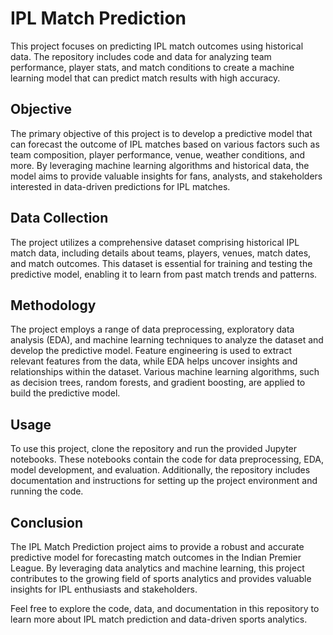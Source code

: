 # IPL Match Prediction

This project focuses on predicting IPL match outcomes using historical data. The repository includes code and data for analyzing team performance, player stats, and match conditions to create a machine learning model that can predict match results with high accuracy.

## Objective
The primary objective of this project is to develop a predictive model that can forecast the outcome of IPL matches based on various factors such as team composition, player performance, venue, weather conditions, and more. By leveraging machine learning algorithms and historical data, the model aims to provide valuable insights for fans, analysts, and stakeholders interested in data-driven predictions for IPL matches.

## Data Collection
The project utilizes a comprehensive dataset comprising historical IPL match data, including details about teams, players, venues, match dates, and match outcomes. This dataset is essential for training and testing the predictive model, enabling it to learn from past match trends and patterns.

## Methodology
The project employs a range of data preprocessing, exploratory data analysis (EDA), and machine learning techniques to analyze the dataset and develop the predictive model. Feature engineering is used to extract relevant features from the data, while EDA helps uncover insights and relationships within the dataset. Various machine learning algorithms, such as decision trees, random forests, and gradient boosting, are applied to build the predictive model.

## Usage
To use this project, clone the repository and run the provided Jupyter notebooks. These notebooks contain the code for data preprocessing, EDA, model development, and evaluation. Additionally, the repository includes documentation and instructions for setting up the project environment and running the code.

## Conclusion
The IPL Match Prediction project aims to provide a robust and accurate predictive model for forecasting match outcomes in the Indian Premier League. By leveraging data analytics and machine learning, this project contributes to the growing field of sports analytics and provides valuable insights for IPL enthusiasts and stakeholders.

Feel free to explore the code, data, and documentation in this repository to learn more about IPL match prediction and data-driven sports analytics.
